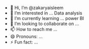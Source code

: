 - 👋 Hi, I’m @zakaryaisleem
- 👀 I’m interested in ... Data analysis
- 🌱 I’m currently learning ... power BI
- 💞️ I’m looking to collaborate on ...
- 📫 How to reach me ...
- 😄 Pronouns: ...
- ⚡ Fun fact: ...

<!---
zakaryaisleem/zakaryaisleem is a ✨ special ✨ repository because its `README.md` (this file) appears on your GitHub profile.
You can click the Preview link to take a look at your changes.
--->

